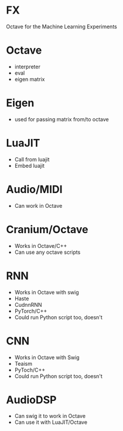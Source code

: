 # FX
Octave for the Machine Learning Experiments

# Octave
* interpreter
* eval
* eigen matrix

# Eigen
* used for passing matrix from/to octave

# LuaJIT
* Call from luajit
* Embed luajit

# Audio/MIDI
* Can work in Octave 

# Cranium/Octave
* Works in Octave/C++
* Can use any octave scripts

# RNN
* Works in Octave with swig
* Haste
* CudnnRNN
* PyTorch/C++
* Could run Python script too, doesn't

# CNN
* Works in Octave with Swig
* Teaism
* PyToch/C++
* Could run Python script too, doesn't

# AudioDSP
* Can swig it to work in Octave
* Can use it with LuaJIT/Octave




